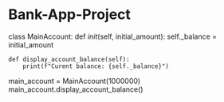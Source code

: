 # Bank-App-Project
class MainAccount:
    def _init_(self, initial_amount): 
        self._balance = initial_amount
        
    def display_account_balance(self):
        print(f"Curent balance: {self._balance}")
        
        
main_account = MainAccount(1000000)
main_account.display_account_balance()
